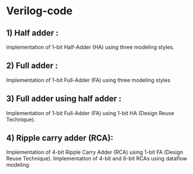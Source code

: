 # Verilog-code

## 1) Half adder :
implementation of 1-bit Half-Adder (HA) using three modeling styles.

## 2) Full adder :
 Implementation of 1-bit Full-Adder (FA) using three modeling styles

## 3) Full adder using half adder :
Implementation of 1-bit Full-Adder (FA) using 1-bit HA (Design Reuse 
Technique). 

## 4) Ripple carry adder (RCA):
Implementation of 4-bit Ripple Carry Adder (RCA) using 1-bit FA
(Design Reuse Technique). Implementation of 4-bit and 8-bit RCAs 
using dataflow modeling
